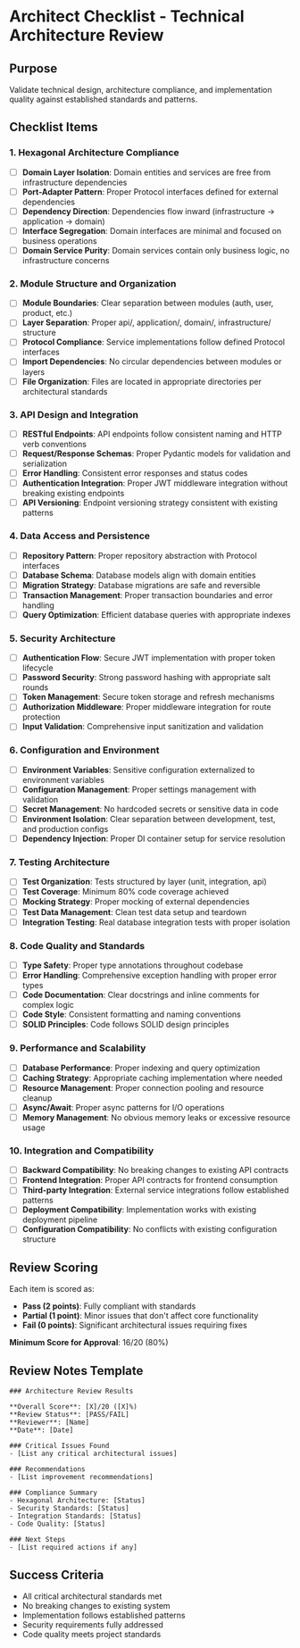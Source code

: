 # Architect Checklist - Technical Architecture Review

## Purpose
Validate technical design, architecture compliance, and implementation quality against established standards and patterns.

## Checklist Items

### 1. Hexagonal Architecture Compliance
- [ ] **Domain Layer Isolation**: Domain entities and services are free from infrastructure dependencies
- [ ] **Port-Adapter Pattern**: Proper Protocol interfaces defined for external dependencies
- [ ] **Dependency Direction**: Dependencies flow inward (infrastructure → application → domain)
- [ ] **Interface Segregation**: Domain interfaces are minimal and focused on business operations
- [ ] **Domain Service Purity**: Domain services contain only business logic, no infrastructure concerns

### 2. Module Structure and Organization
- [ ] **Module Boundaries**: Clear separation between modules (auth, user, product, etc.)
- [ ] **Layer Separation**: Proper api/, application/, domain/, infrastructure/ structure
- [ ] **Protocol Compliance**: Service implementations follow defined Protocol interfaces
- [ ] **Import Dependencies**: No circular dependencies between modules or layers
- [ ] **File Organization**: Files are located in appropriate directories per architectural standards

### 3. API Design and Integration
- [ ] **RESTful Endpoints**: API endpoints follow consistent naming and HTTP verb conventions
- [ ] **Request/Response Schemas**: Proper Pydantic models for validation and serialization
- [ ] **Error Handling**: Consistent error responses and status codes
- [ ] **Authentication Integration**: Proper JWT middleware integration without breaking existing endpoints
- [ ] **API Versioning**: Endpoint versioning strategy consistent with existing patterns

### 4. Data Access and Persistence
- [ ] **Repository Pattern**: Proper repository abstraction with Protocol interfaces
- [ ] **Database Schema**: Database models align with domain entities
- [ ] **Migration Strategy**: Database migrations are safe and reversible
- [ ] **Transaction Management**: Proper transaction boundaries and error handling
- [ ] **Query Optimization**: Efficient database queries with appropriate indexes

### 5. Security Architecture
- [ ] **Authentication Flow**: Secure JWT implementation with proper token lifecycle
- [ ] **Password Security**: Strong password hashing with appropriate salt rounds
- [ ] **Token Management**: Secure token storage and refresh mechanisms
- [ ] **Authorization Middleware**: Proper middleware integration for route protection
- [ ] **Input Validation**: Comprehensive input sanitization and validation

### 6. Configuration and Environment
- [ ] **Environment Variables**: Sensitive configuration externalized to environment variables
- [ ] **Configuration Management**: Proper settings management with validation
- [ ] **Secret Management**: No hardcoded secrets or sensitive data in code
- [ ] **Environment Isolation**: Clear separation between development, test, and production configs
- [ ] **Dependency Injection**: Proper DI container setup for service resolution

### 7. Testing Architecture
- [ ] **Test Organization**: Tests structured by layer (unit, integration, api)
- [ ] **Test Coverage**: Minimum 80% code coverage achieved
- [ ] **Mocking Strategy**: Proper mocking of external dependencies
- [ ] **Test Data Management**: Clean test data setup and teardown
- [ ] **Integration Testing**: Real database integration tests with proper isolation

### 8. Code Quality and Standards
- [ ] **Type Safety**: Proper type annotations throughout codebase
- [ ] **Error Handling**: Comprehensive exception handling with proper error types
- [ ] **Code Documentation**: Clear docstrings and inline comments for complex logic
- [ ] **Code Style**: Consistent formatting and naming conventions
- [ ] **SOLID Principles**: Code follows SOLID design principles

### 9. Performance and Scalability
- [ ] **Database Performance**: Proper indexing and query optimization
- [ ] **Caching Strategy**: Appropriate caching implementation where needed
- [ ] **Resource Management**: Proper connection pooling and resource cleanup
- [ ] **Async/Await**: Proper async patterns for I/O operations
- [ ] **Memory Management**: No obvious memory leaks or excessive resource usage

### 10. Integration and Compatibility
- [ ] **Backward Compatibility**: No breaking changes to existing API contracts
- [ ] **Frontend Integration**: Proper API contracts for frontend consumption
- [ ] **Third-party Integration**: External service integrations follow established patterns
- [ ] **Deployment Compatibility**: Implementation works with existing deployment pipeline
- [ ] **Configuration Compatibility**: No conflicts with existing configuration structure

## Review Scoring

Each item is scored as:
- **Pass (2 points)**: Fully compliant with standards
- **Partial (1 point)**: Minor issues that don't affect core functionality
- **Fail (0 points)**: Significant architectural issues requiring fixes

**Minimum Score for Approval**: 16/20 (80%)

## Review Notes Template

```
### Architecture Review Results

**Overall Score**: [X]/20 ([X]%)
**Review Status**: [PASS/FAIL]
**Reviewer**: [Name]
**Date**: [Date]

### Critical Issues Found
- [List any critical architectural issues]

### Recommendations
- [List improvement recommendations]

### Compliance Summary
- Hexagonal Architecture: [Status]
- Security Standards: [Status]
- Integration Standards: [Status]
- Code Quality: [Status]

### Next Steps
- [List required actions if any]
```

## Success Criteria
- All critical architectural standards met
- No breaking changes to existing system
- Implementation follows established patterns
- Security requirements fully addressed
- Code quality meets project standards
